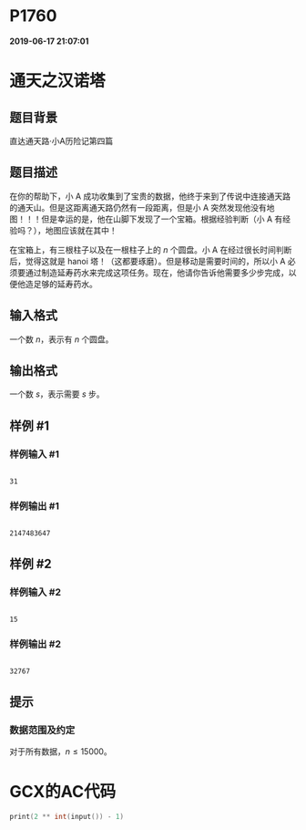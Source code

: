 
# P1760

**2019-06-17 21:07:01**
    
# 通天之汉诺塔

## 题目背景

直达通天路·小A历险记第四篇

## 题目描述

在你的帮助下，小 A 成功收集到了宝贵的数据，他终于来到了传说中连接通天路的通天山。但是这距离通天路仍然有一段距离，但是小 A 突然发现他没有地图！！！但是幸运的是，他在山脚下发现了一个宝箱。根据经验判断（小 A 有经验吗？），地图应该就在其中！

在宝箱上，有三根柱子以及在一根柱子上的 $n$ 个圆盘。小 A 在经过很长时间判断后，觉得这就是 hanoi 塔！（这都要琢磨）。但是移动是需要时间的，所以小 A 必须要通过制造延寿药水来完成这项任务。现在，他请你告诉他需要多少步完成，以便他造足够的延寿药水。

## 输入格式

一个数 $n$，表示有 $n$ 个圆盘。

## 输出格式

一个数 $s$，表示需要 $s$ 步。

## 样例 #1

### 样例输入 #1

```
31
```

### 样例输出 #1

```
2147483647
```

## 样例 #2

### 样例输入 #2

```
15
```

### 样例输出 #2

```
32767
```

## 提示

### 数据范围及约定

对于所有数据，$n \le 15000$。

# GCX的AC代码
```cpp
print(2 ** int(input()) - 1)
```

